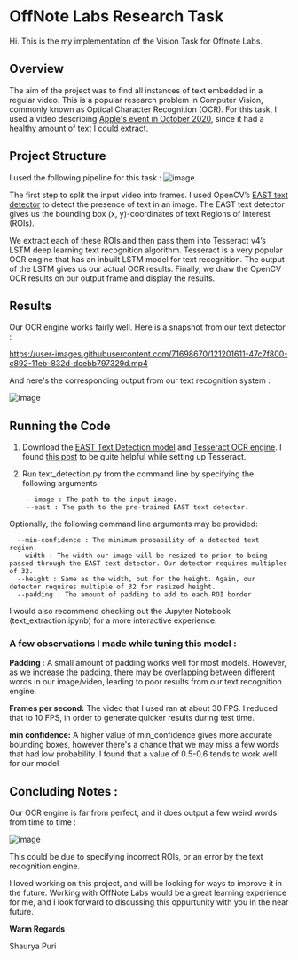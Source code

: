 # OffNote Labs Research Task

Hi. This is the my implementation of the Vision Task for Offnote Labs.

## Overview

The aim of the project was to find all instances of text embedded in a regular video. This is a popular research problem in Computer Vision, commonly known as Optical Character Recognition (OCR). For this task, I used a video describing [Apple's event in October 2020](https://www.youtube.com/watch?v=Gz8vBoEFArA), since it had a healthy amount of text I could extract.

## Project Structure

I used the following pipeline for this task : 
![image](https://user-images.githubusercontent.com/71698670/121188813-1a298180-c887-11eb-89d5-a5cdc182887f.png)

The first step to split the input video into frames. I used OpenCV’s [EAST text detector](https://arxiv.org/abs/1704.03155) to detect the presence of text in an image. The EAST text detector gives us the bounding box (x, y)-coordinates of text Regions of Interest (ROIs).

We extract each of these ROIs and then pass them into Tesseract v4’s LSTM deep learning text recognition algorithm. 
Tesseract is a very popular OCR engine that has an inbuilt LSTM model for text recognition. The output of the LSTM gives us our actual OCR results.
Finally, we draw the OpenCV OCR results on our output frame and display the results.

## Results

Our OCR engine works fairly well. Here is a snapshot from our text detector : 

https://user-images.githubusercontent.com/71698670/121201611-47c7f800-c892-11eb-832d-dcebb797329d.mp4

And here's the corresponding output from our text recognition system :

![image](https://user-images.githubusercontent.com/71698670/121234397-48bc5200-c8b1-11eb-8014-80bcbeeca766.png)

## Running the Code

1. Download the [EAST Text Detection model](https://www.dropbox.com/s/r2ingd0l3zt8hxs/frozen_east_text_detection.tar.gz?dl=1) and [Tesseract OCR engine](https://github.com/UB-Mannheim/tesseract/wiki). I found [this post](https://stackoverflow.com/questions/50951955/pytesseract-tesseractnotfound-error-tesseract-is-not-installed-or-its-not-i) to be quite helpful while setting up Tesseract.
2. Run text_detection.py from the command line by specifying the following arguments:
      
        --image : The path to the input image.
        --east : The path to the pre-trained EAST text detector.

Optionally, the following command line arguments may be provided:

      --min-confidence : The minimum probability of a detected text region.
      --width : The width our image will be resized to prior to being passed through the EAST text detector. Our detector requires multiples of 32.
      --height : Same as the width, but for the height. Again, our detector requires multiple of 32 for resized height.
      --padding : The amount of padding to add to each ROI border

I would also recommend checking out the Jupyter Notebook (text_extraction.ipynb) for a more interactive experience.

### A few observations I made while tuning this model :

**Padding :** A small amount of padding works well for most models. However, as we increase the padding, there may be overlapping between different words in our image/video, leading to poor results from our text recognition engine.

**Frames per second:** The video that I used ran at about 30 FPS. I reduced that to 10 FPS, in order to generate quicker results during test time.

**min confidence:** A higher value of min_confidence gives more accurate bounding boxes, however there's a chance that we may miss a few words that had low probability. I found that a value of 0.5-0.6 tends  to work well for our model 

## Concluding Notes :

Our OCR engine is far from perfect, and it does output a few weird words from time to time :

![image](https://user-images.githubusercontent.com/71698670/121229072-258ea400-c8ab-11eb-9b81-033b1de9fe97.png)


This could be due to specifying incorrect ROIs, or an error by the text recognition engine.  

I loved working on this project, and will be looking for ways to improve it in the future. Working with OffNote Labs would be a great learning experience for me, and I look forward to discussing this oppurtunity with you in the near future.

**Warm Regards**

Shaurya Puri
